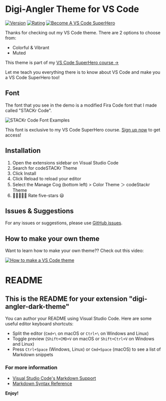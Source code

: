 # Digi-Angler Theme for VS Code

[![Version](https://vsmarketplacebadge.apphb.com/version/codeSTACKr.codestackr-theme.svg?subject=codeSTACKr%20Theme&colorA=09131b&colorB=ff652f)](https://marketplace.visualstudio.com/items?itemName=codeSTACKr.codestackr-theme)
[![Rating](https://vsmarketplacebadge.apphb.com/rating-short/codeSTACKr.codestackr-theme.svg?label=Ratings&colorA=09131b&colorB=ff652f)](https://marketplace.visualstudio.com/items?itemName=codeSTACKr.codestackr-theme&ssr=false#review-details)
[![Become A VS Code SuperHero](https://img.shields.io/badge/-Become%20A%20VS%20Code%20SuperHero%20%E2%86%92-gray.svg?colorB=ff652f)](http://vsCodeHero.com)

Thanks for checking out my VS Code theme. There are 2 options to choose from:

- Colorful & Vibrant
- Muted

This theme is part of my [VS Code SuperHero course →](http://vsCodeHero.com)

Let me teach you everything there is to know about VS Code and make you a VS Code SuperHero too!

## Font

The font that you see in the demo is a modified Fira Code font that I made called "STACKr Code".

![STACKr Code Font Examples](https://raw.githubusercontent.com/codeSTACKr/codestackr-vscode-theme/master/images/stackr-code-font.png)

This font is exclusive to my VS Code SuperHero course. [Sign up now](http://vsCodeHero.com) to get access!

## Installation

1. Open the extensions sidebar on Visual Studio Code
1. Search for codeSTACKr Theme
1. Click Install
1. Click Reload to reload your editor
1. Select the Manage Cog (bottom left) > Color Theme ＞ codeStackr Theme
1. 🌟🌟🌟🌟🌟 Rate five-stars 😃

## Issues & Suggestions

For any issues or suggestions, please use [GitHub issues](https://github.com/codestackr/codestackr-vscode-theme/issues).

## How to make your own theme

Want to learn how to make your own theme?? Check out this video:

[![How to make a VS Code theme](https://img.youtube.com/vi/QCqWzb-9Sy8/0.jpg)](https://www.youtube.com/watch?v=QCqWzb-9Sy8)

# README

## This is the README for your extension "digi-angler-dark-theme"

You can author your README using Visual Studio Code. Here are some useful editor keyboard shortcuts:

- Split the editor (`Cmd+\` on macOS or `Ctrl+\` on Windows and Linux)
- Toggle preview (`Shift+CMD+V` on macOS or `Shift+Ctrl+V` on Windows and Linux)
- Press `Ctrl+Space` (Windows, Linux) or `Cmd+Space` (macOS) to see a list of Markdown snippets

### For more information

- [Visual Studio Code's Markdown Support](http://code.visualstudio.com/docs/languages/markdown)
- [Markdown Syntax Reference](https://help.github.com/articles/markdown-basics/)

**Enjoy!**
